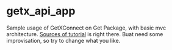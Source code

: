 # getx_api_app

Sample usage of GetXConnect on Get Package, with basic mvc architecture. [Sources of tutorial](https://medium.com/@mujababbas/getconnect-and-statemixin-in-flutter-getx-f744f52e870a) is right there. Buat need some improvisation, so try to change what you like.
